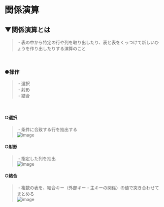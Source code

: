 # 関係演算

## ▼関係演算とは
>・表の中から特定の行や列を取り出したり、表と表をくっつけて新しいひょうを作り出したりする演算のこと<br>
<br>

### ●操作
>・選択<br>
>・射影<br>
>・結合<br>
<br>

#### ○選択<br>
>・条件に合致する行を抽出する<br>
>![image](https://user-images.githubusercontent.com/81621944/232277163-5bac91a1-c8cb-4f5f-9b5a-b2b202c4bc9e.png)<br>

#### ○射影
>・指定した列を抽出<br>
>![image](https://user-images.githubusercontent.com/81621944/232277187-93be82fa-3383-49ea-b682-ce30639c7940.png)<br>

#### ○結合
>・複数の表を、結合キー（外部キー・主キーの関係）の値で突き合わせてまとめる<br>
>![image](https://user-images.githubusercontent.com/81621944/232277194-7745044a-44cb-477a-bf80-575daf8ab143.png)<br>
<br>

